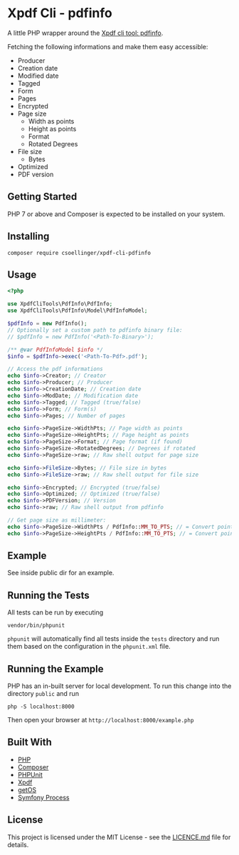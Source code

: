 # Xpdf Cli - pdfinfo

A little PHP wrapper around the [Xpdf cli tool: pdfinfo](https://www.xpdfreader.com/).

Fetching the following informations and make them easy accessible:
- Producer
- Creation date
- Modified date
- Tagged
- Form
- Pages
- Encrypted
- Page size
  - Width as points
  - Height as points
  - Format
  - Rotated Degrees
- File size
  - Bytes
- Optimized
- PDF version

## Getting Started

PHP 7 or above and Composer is expected to be installed on your system.

## Installing

```
composer require csoellinger/xpdf-cli-pdfinfo
```

## Usage

```php
<?php

use XpdfCliTools\PdfInfo\PdfInfo;
use XpdfCliTools\PdfInfo\Model\PdfInfoModel;

$pdfInfo = new PdfInfo();
// Optionally set a custom path to pdfinfo binary file:
// $pdfInfo = new PdfInfo('<Path-To-Binary>');

/** @var PdfInfoModel $info */
$info = $pdfInfo->exec('<Path-To-Pdf>.pdf');

// Access the pdf informations
echo $info->Creator; // Creator
echo $info->Producer; // Producer
echo $info->CreationDate; // Creation date
echo $info->ModDate; // Modification date
echo $info->Tagged; // Tagged (true/false)
echo $info->Form; // Form(s)
echo $info->Pages; // Number of pages

echo $info->PageSize->WidthPts; // Page width as points
echo $info->PageSize->HeightPts; // Page height as points
echo $info->PageSize->Format; // Page format (if found)
echo $info->PageSize->RotatedDegrees; // Degrees if rotated
echo $info->PageSize->raw; // Raw shell output for page size

echo $info->FileSize->Bytes; // File size in bytes
echo $info->FileSize->raw; // Raw shell output for file size

echo $info->Encrypted; // Encrypted (true/false)
echo $info->Optimized; // Optimized (true/false)
echo $info->PDFVersion; // Version
echo $info->raw; // Raw shell output from pdfinfo

// Get page size as millimeter:
echo $info->PageSize->WidthPts / PdfInfo::MM_TO_PTS; // = Convert points to millimeter
echo $info->PageSize->HeightPts / PdfInfo::MM_TO_PTS; // = Convert points to millimeter
```

## Example

See inside public dir for an example.


## Running the Tests

All tests can be run by executing

```
vendor/bin/phpunit
```

`phpunit` will automatically find all tests inside the `tests` directory and run them based on the configuration in the `phpunit.xml` file.


## Running the Example

PHP has an in-built server for local development. To run this change into the directory `public` and run

```
php -S localhost:8000
```

Then open your browser at `http://localhost:8000/example.php`


## Built With

- [PHP](https://secure.php.net/)
- [Composer](https://getcomposer.org/)
- [PHPUnit](https://phpunit.de/)
- [Xpdf](https://www.xpdfreader.com/)
- [getOS](https://github.com/insign/get-os)
- [Symfony Process](https://symfony.com/doc/current/components/process.html)


## License

This project is licensed under the MIT License - see the [LICENCE.md](LICENCE.md) file for details.
